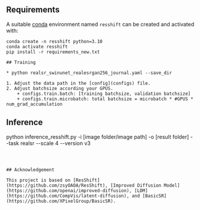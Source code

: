 

## Requirements

A suitable [conda](https://conda.io/) environment named `resshift` can be created and activated with:

```
conda create -n resshift python=3.10
conda activate resshift
pip install -r requirements_new.txt
```

```
## Training

* python realsr_swinunet_realesrgan256_journal.yaml --save_dir

1. Adjust the data path in the [config](configs) file. 
2. Adjust batchsize according your GPUS. 
    + configs.train.batch: [training batchsize, validation batchsize] 
    + configs.train.microbatch: total batchsize = microbatch * #GPUS * num_grad_accumulation

```
## Inference

python inference_resshift.py -i [image folder/image path] -o [result folder] --task realsr --scale 4 --version v3

```


 
## Acknowledgement

This project is based on [ResShift](https://github.com/zsyOAOA/ResShift), [Improved Diffusion Model](https://github.com/openai/improved-diffusion), [LDM](https://github.com/CompVis/latent-diffusion), and [BasicSR](https://github.com/XPixelGroup/BasicSR). 
